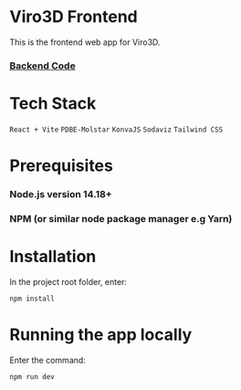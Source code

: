 # Viro3D Frontend

This is the frontend web app for Viro3D.

### <a href="https://github.com/centre-for-virus-research/viro3d-backend">Backend Code</a>

# Tech Stack
```React + Vite```
```PDBE-Molstar```
```KonvaJS```
```Sodaviz```
```Tailwind CSS```

# Prerequisites

### Node.js version 14.18+
### NPM (or similar node package manager e.g Yarn)

# Installation
In the project root folder, enter:

```npm install```

# Running the app locally
Enter the command:

```npm run dev```
